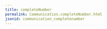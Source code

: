 ```yaml
---
title: completeNumber
permalink: Communication.completeNumber.html
jsonid: communication_completenumber
---
```

